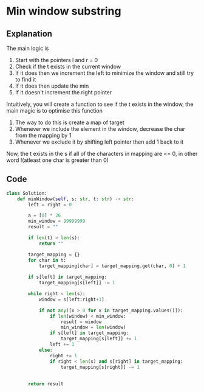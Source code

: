 # Min window substring

## Explanation
The main logic is
1. Start with the pointers l and r = 0
2. Check if the t exists in the current window
3. If it does then we increment the left to minimize the window and still try to find it
4. If it does then update the min
5. If it doesn't increment the right pointer

Intuitively, you will create a function to see if the t exists in the window, the main magic is to optimise this function

1. The way to do this is create a map of target
2. Whenever we include the element in the window, decrease the char from the mapping by 1
3. Whenever we exclude it by shifting left pointer then add 1 back to it

Now, the t exists in the s if all of the characters in mapping are <= 0, in other word !(atleast one char is greater than 0)

## Code

```python
class Solution:
    def minWindow(self, s: str, t: str) -> str:
        left = right = 0

        a = [0] * 26
        min_window = 99999999
        result = ""

        if len(t) > len(s):
            return ""

        target_mapping = {}
        for char in t:
            target_mapping[char] = target_mapping.get(char, 0) + 1
        
        if s[left] in target_mapping:
            target_mapping[s[left]] -= 1

        while right < len(s):
            window = s[left:right+1]

            if not any([x > 0 for x in target_mapping.values()]):
                if len(window) < min_window:
                    result = window
                    min_window = len(window)
                if s[left] in target_mapping:
                    target_mapping[s[left]] += 1
                left += 1
            else:
                right += 1
                if right < len(s) and s[right] in target_mapping:
                    target_mapping[s[right]] -= 1
                
        
        return result
```